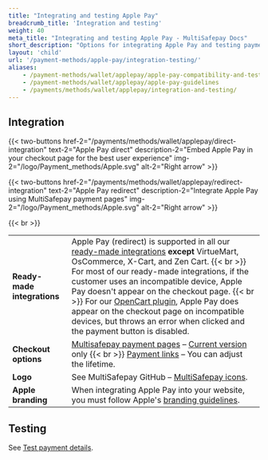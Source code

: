 ```yaml
---
title: "Integrating and testing Apple Pay"
breadcrumb_title: 'Integration and testing'
weight: 40
meta_title: "Integrating and testing Apple Pay - MultiSafepay Docs"
short_description: "Options for integrating Apple Pay and testing payments"
layout: 'child'
url: '/payment-methods/apple-pay/integration-testing/'
aliases:
    - /payment-methods/wallet/applepay/apple-pay-compatibility-and-testing
    - /payment-methods/wallet/applepay/apple-pay-guidelines
    - /payments/methods/wallet/applepay/integration-and-testing/
---
```

## Integration

{{< two-buttons href-2="/payments/methods/wallet/applepay/direct-integration" text-2="Apple Pay direct" description-2="Embed Apple Pay in your checkout page for the best user experience" img-2="/logo/Payment_methods/Apple.svg" alt-2="Right arrow" >}}

{{< two-buttons href-2="/payments/methods/wallet/applepay/redirect-integration" text-2="Apple Pay redirect" description-2="Integrate Apple Pay using MultiSafepay payment pages" img-2="/logo/Payment_methods/Apple.svg" alt-2="Right arrow" >}}

{{< br >}}

| | |
|---|---|
| **Ready-made integrations** | Apple Pay (redirect) is supported in all our [ready-made integrations](/integrations/ready-made/) **except** VirtueMart, OsCommerce, X-Cart, and Zen Cart. {{< br >}} For most of our ready-made integrations, if the customer uses an incompatible device, Apple Pay doesn't appear on the checkout page. {{< br >}} For our [OpenCart plugin](/opencart/), Apple Pay does appear on the checkout page on incompatible devices, but throws an error when clicked and the payment button is disabled.   |
| **Checkout options** | [Multisafepay payment pages](/payment-pages/) – [Current version](/payment-pages/activation/) only {{< br >}} [Payment links](/payment-links/about/) – You can adjust the lifetime. |
| **Logo** | See MultiSafepay GitHub – [MultiSafepay icons](https://github.com/MultiSafepay/MultiSafepay-icons). |
| **Apple branding** | When integrating Apple Pay into your website, you must follow Apple's [branding guidelines](https://developer.apple.com/apple-pay/marketing). |

## Testing

See [Test payment details](/testing/test-payment-details/).